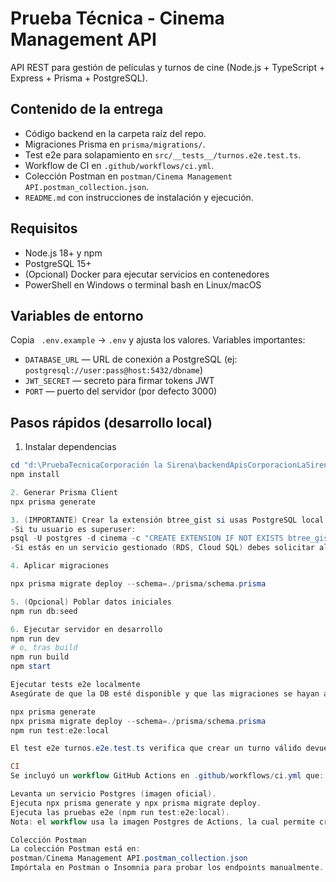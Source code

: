 # Prueba Técnica - Cinema Management API

API REST para gestión de películas y turnos de cine (Node.js + TypeScript + Express + Prisma + PostgreSQL).

## Contenido de la entrega
- Código backend en la carpeta raíz del repo.
- Migraciones Prisma en `prisma/migrations/`.
- Test e2e para solapamiento en `src/__tests__/turnos.e2e.test.ts`.
- Workflow de CI en `.github/workflows/ci.yml`.
- Colección Postman en `postman/Cinema Management API.postman_collection.json`.
- `README.md` con instrucciones de instalación y ejecución.

## Requisitos
- Node.js 18+ y npm
- PostgreSQL 15+
- (Opcional) Docker para ejecutar servicios en contenedores
- PowerShell en Windows o terminal bash en Linux/macOS

## Variables de entorno
Copia ` .env.example` -> `.env` y ajusta los valores. Variables importantes:
- `DATABASE_URL` — URL de conexión a PostgreSQL (ej: `postgresql://user:pass@host:5432/dbname`)
- `JWT_SECRET` — secreto para firmar tokens JWT
- `PORT` — puerto del servidor (por defecto 3000)

## Pasos rápidos (desarrollo local)

1. Instalar dependencias
```powershell
cd "d:\PruebaTecnicaCorporación la Sirena\backendApisCorporacionLaSirena"
npm install

2. Generar Prisma Client
npx prisma generate

3. (IMPORTANTE) Crear la extensión btree_gist si usas PostgreSQL local
-Si tu usuario es superuser:
psql -U postgres -d cinema -c "CREATE EXTENSION IF NOT EXISTS btree_gist;"
-Si estás en un servicio gestionado (RDS, Cloud SQL) debes solicitar al DBA/proveedor habilitar btree_gist. La migración que evita solapamientos depende de esta extensión.

4. Aplicar migraciones

npx prisma migrate deploy --schema=./prisma/schema.prisma

5. (Opcional) Poblar datos iniciales
npm run db:seed

6. Ejecutar servidor en desarrollo
npm run dev
# o, tras build
npm run build
npm start

Ejecutar tests e2e localmente
Asegúrate de que la DB esté disponible y que las migraciones se hayan aplicado:

npx prisma generate
npx prisma migrate deploy --schema=./prisma/schema.prisma
npm run test:e2e:local

El test e2e turnos.e2e.test.ts verifica que crear un turno válido devuelve 201 y que intentar crear uno solapado devuelve 409.

CI
Se incluyó un workflow GitHub Actions en .github/workflows/ci.yml que:

Levanta un servicio Postgres (imagen oficial).
Ejecuta npx prisma generate y npx prisma migrate deploy.
Ejecuta las pruebas e2e (npm run test:e2e:local).
Nota: el workflow usa la imagen Postgres de Actions, la cual permite crear extensiones; en otros entornos gestionados debes coordinar la creación de btree_gist.

Colección Postman
La colección Postman está en:
postman/Cinema Management API.postman_collection.json
Impórtala en Postman o Insomnia para probar los endpoints manualmente.
